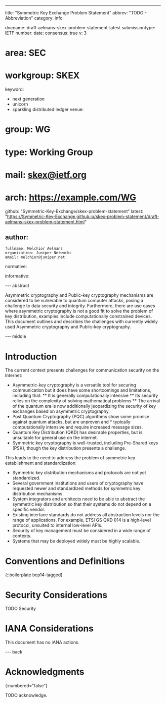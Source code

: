 ---
title: "Symmetric Key Exchange Problem Statement"
abbrev: "TODO - Abbreviation"
category: info

docname: draft-aelmans-skex-problem-statement-latest
submissiontype: IETF
number:
date:
consensus: true
v: 3
# area: SEC
# workgroup: SKEX
keyword:
 - next generation
 - unicorn
 - sparkling distributed ledger
venue:
#  group: WG
#  type: Working Group
#  mail: skex@ietf.org
#  arch: https://example.com/WG
  github: "Symmetric-Key-Exchange/skex-problem-statement"
  latest: "https://Symmetric-Key-Exchange.github.io/skex-problem-statement/draft-aelmans-skex-problem-statement.html"

author:
 -
    fullname: Melchior Aelmans
    organization: Juniper Networks
    email: melchior@juniper.net

normative:

informative:


--- abstract

Asymmetric cryptography and Public-key cryptography mechanisms are considered to be vulnerable to quantum computer attacks, posing a challenge to data security and integrity. Furthermore, there are use cases where asymmetric cryptography is not a good fit to solve the problem of key distribution, examples include computationally constrained devices. This document outlines and describes the challenges with currently widely used Asymmetric cryptography and Public-key cryptography.


--- middle

# Introduction

The current context presents challenges for communication security on the Internet:
* Asymmetric-key cryptography is a versatile tool for securing communication but it does have some shortcomings and limitations, including that:
** It is generally computationally intensive
** Its security relies on the complexity of solving mathematical problems
** The arrival of the quantum era is now additionally jeopardizing the security of key exchanges based on asymmetric cryptography.
* Post Quantum Cryptography (PQC) algorithms show some promise against quantum attacks, but are unproven and * typically computationally intensive and require increased message sizes.
* Quantum Key Distribution (QKD) has desirable properties, but is unsuitable for general use on the internet.
* Symmetric key cryptography is well-trusted, including Pre-Shared keys (PSK), though the key distribution presents a challenge.

This leads to the need to address the problem of symmetric key establishment and standardization:
* Symmetric key distribution mechanisms and protocols are not yet standardized.
* Several government institutions and users of cryptography have requested newer and standardized methods for symmetric key distribution mechanisms.
* System integrators and architects need to be able to abstract the symmetric key distribution so that their systems do not depend on a specific vendor.
* Existing interface standards do not address all abstraction levels nor the range of applications. For example, ETSI GS QKD 014 is a high-level protocol, unsuited to internal low-level APIs.
* Security of key management must be considered in a wide range of contexts.
* Systems that may be deployed widely must be highly scalable.


# Conventions and Definitions

{::boilerplate bcp14-tagged}


# Security Considerations

TODO Security


# IANA Considerations

This document has no IANA actions.


--- back

# Acknowledgments
{:numbered="false"}

TODO acknowledge.
